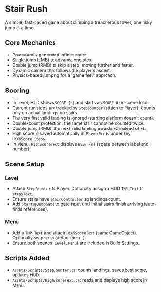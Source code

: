 # Stair Rush

A simple, fast-paced game about climbing a treacherous tower, one risky jump at a time.

## Core Mechanics
- Procedurally generated infinite stairs.
- Single jump (LMB) to advance one step.
- Double jump (RMB) to skip a step, moving further and faster.
- Dynamic camera that follows the player's ascent.
- Physics-based jumping for a "game feel" approach.

## Scoring
- In Level, HUD shows `SCORE {n}` and starts as `SCORE 0` on scene load.
- Current run steps are tracked by `StepCounter` (attach to Player). Counts only on actual landings on stairs.
- The very first valid landing is ignored (starting platform doesn’t count).
- Double-count protection: the same stair cannot be counted twice.
- Double jump (RMB): the next valid landing awards `+2` instead of `+1`.
- High score is saved automatically in `PlayerPrefs` under key `HighScore_Steps`.
- In Menu, `HighScoreText` displays `BEST {n}` (space between label and number).

## Scene Setup
### Level
- Attach `StepCounter` to Player. Optionally assign a HUD `TMP_Text` to `stepsText`.
- Ensure stairs have `StairController` so landings count.
- Add `StartupJumpGate` to gate input until initial stairs finish arriving (auto-finds references).

### Menu
- Add a `TMP_Text` and attach `HighScoreText` (same GameObject). Optionally set `prefix` (default `BEST `).
- Ensure both scenes (`Level`, `Menu`) are included in Build Settings.

## Scripts Added
- `Assets/Scripts/StepCounter.cs`: counts landings, saves best score, updates HUD.
- `Assets/Scripts/HighScoreText.cs`: reads and displays high score in Menu.
